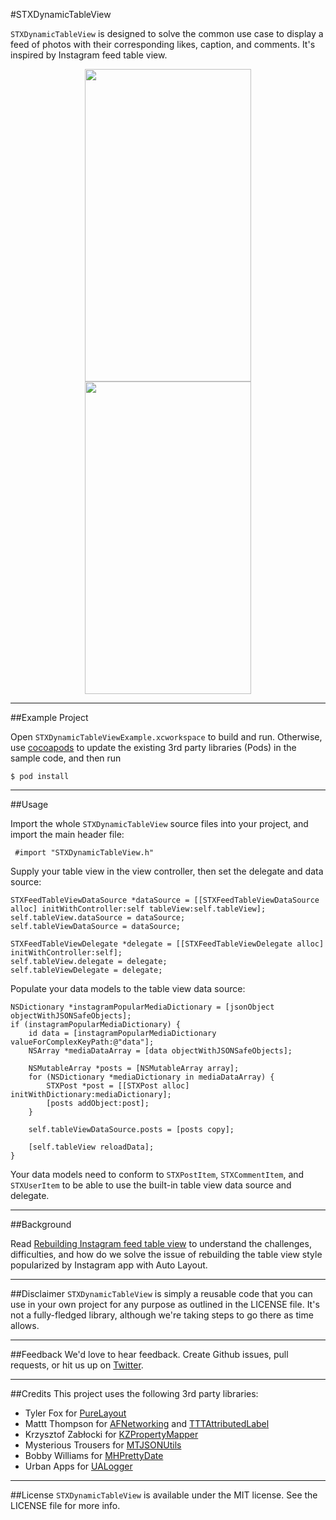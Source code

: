 #STXDynamicTableView

`STXDynamicTableView` is designed to solve the common use case to display a feed of photos with their corresponding likes, caption, and comments. It's inspired by Instagram feed table view.

<div align="center">
<tr>
    <td>
        <img src="http://engineering.2359media.net/media/2014-04-16-rebuilding-instagram-feed-table-view/images/feed1.png" width="266" height="500" />
    </td>
    <td>
        <img src="http://engineering.2359media.net/media/2014-04-16-rebuilding-instagram-feed-table-view/images/feed2.png" width="266" height="500" />
    </td>
</tr>
</div>

---
##Example Project

Open `STXDynamicTableViewExample.xcworkspace` to build and run. Otherwise, use [cocoapods](http://cocoapods.org/) to update the existing 3rd party libraries (Pods) in the sample code, and then run 

    $ pod install

---
##Usage

Import the whole `STXDynamicTableView` source files into your project, and import the main header file:

     #import "STXDynamicTableView.h"

Supply your table view in the view controller, then set the delegate and data source:

    STXFeedTableViewDataSource *dataSource = [[STXFeedTableViewDataSource alloc] initWithController:self tableView:self.tableView];
    self.tableView.dataSource = dataSource;
    self.tableViewDataSource = dataSource;
    
    STXFeedTableViewDelegate *delegate = [[STXFeedTableViewDelegate alloc] initWithController:self];
    self.tableView.delegate = delegate;
    self.tableViewDelegate = delegate;

Populate your data models to the table view data source:

    NSDictionary *instagramPopularMediaDictionary = [jsonObject objectWithJSONSafeObjects];
    if (instagramPopularMediaDictionary) {
        id data = [instagramPopularMediaDictionary valueForComplexKeyPath:@"data"];
        NSArray *mediaDataArray = [data objectWithJSONSafeObjects];
        
        NSMutableArray *posts = [NSMutableArray array];
        for (NSDictionary *mediaDictionary in mediaDataArray) {
            STXPost *post = [[STXPost alloc] initWithDictionary:mediaDictionary];
            [posts addObject:post];
        }
        
        self.tableViewDataSource.posts = [posts copy];
        
        [self.tableView reloadData];
    }

Your data models need to conform to `STXPostItem`, `STXCommentItem`, and `STXUserItem` to be able to use the built-in table view data source and delegate.

---
##Background

Read [Rebuilding Instagram feed table
view](http://engineering.2359media.net/blog/2014/04/16/rebuilding-instagram-feed-table-view/) to understand the challenges, difficulties, and how do we solve the issue of rebuilding the table view style popularized by Instagram app with Auto Layout.

---
##Disclaimer
`STXDynamicTableView` is simply a reusable code that you can use in your own project for any purpose as outlined in the LICENSE file. It's not a fully-fledged library, although we're taking steps to go there as time allows.

___
##Feedback
We'd love to hear feedback. Create Github issues, pull requests, or hit us up on [Twitter](http://twitter.com/2359eng).

---
##Credits
This project uses the following 3rd party libraries: 

* Tyler Fox for [PureLayout](https://github.com/smileyborg/PureLayout)
* Mattt Thompson for [AFNetworking](https://github.com/AFNetworking/AFNetworking) and [TTTAttributedLabel](https://github.com/mattt/TTTAttributedLabel)
* Krzysztof Zabłocki for [KZPropertyMapper](https://github.com/krzysztofzablocki/KZPropertyMapper)
* Mysterious Trousers for [MTJSONUtils](https://github.com/mysterioustrousers/MTJSONUtils)
* Bobby Williams for [MHPrettyDate](https://github.com/bobjustbob/MHPrettyDate)
* Urban Apps for [UALogger](https://github.com/UrbanApps/UALogger)

___
##License
`STXDynamicTableView` is available under the MIT license. See the LICENSE file for more info.




